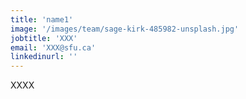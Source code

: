 ```yaml
---
title: 'name1'
image: '/images/team/sage-kirk-485982-unsplash.jpg'
jobtitle: 'XXX'
email: 'XXX@sfu.ca'
linkedinurl: ''
---
```


XXXX